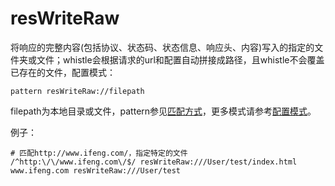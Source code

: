 # resWriteRaw
将响应的完整内容(包括协议、状态码、状态信息、响应头、内容)写入的指定的文件夹或文件；whistle会根据请求的url和配置自动拼接成路径，且whistle不会覆盖已存在的文件，配置模式：

	pattern resWriteRaw://filepath
	
filepath为本地目录或文件，pattern参见[匹配方式](../pattern.html)，更多模式请参考[配置模式](../mode.html)。

例子：

	# 匹配http://www.ifeng.com/，指定特定的文件
	/^http:\/\/www.ifeng.com\/$/ resWriteRaw:///User/test/index.html
	www.ifeng.com resWriteRaw:///User/test
	
